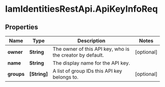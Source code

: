 # IamIdentitiesRestApi.ApiKeyInfoReq

## Properties
Name | Type | Description | Notes
------------ | ------------- | ------------- | -------------
**owner** | **String** | The owner of this API key, who is the creator by default. | [optional] 
**name** | **String** | The display name for the API key. | 
**groups** | **[String]** | A list of group IDs this API key belongs to. | [optional] 


